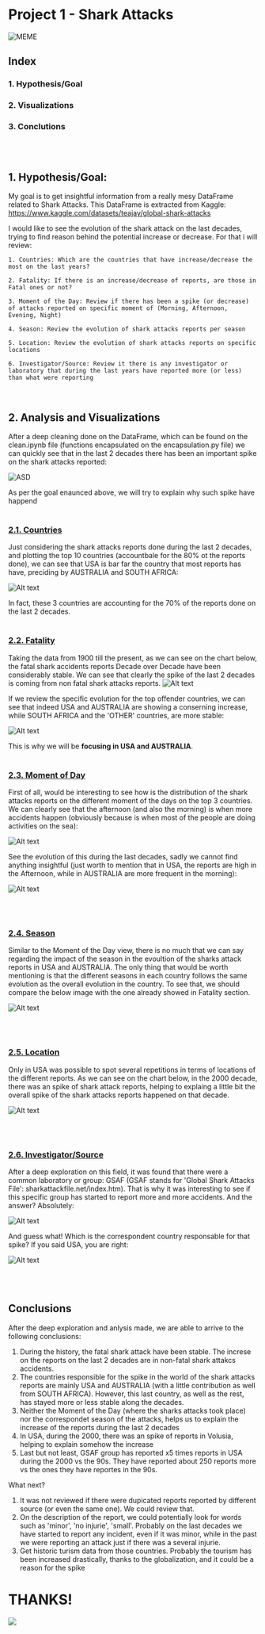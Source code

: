 # Project 1 - Shark Attacks

![MEME](https://dch81km8r5tow.cloudfront.net/wp-content/uploads/2015/07/Screen-Shot-2015-07-20-at-15.32.10-958x559.png)

## Index

### 1. Hypothesis/Goal

### 2. Visualizations

### 3. Conclutions

<br>
<br>

## 1. Hypothesis/Goal:

My goal is to get insightful information from a really mesy DataFrame related to Shark Attacks. This DataFrame is extracted from Kaggle: https://www.kaggle.com/datasets/teajay/global-shark-attacks

I would like to see the evolution of the shark attack on the last decades, trying to find reason behind the potential increase or decrease. For that i will review:

    1. Countries: Which are the countries that have increase/decrease the most on the last years?

    2. Fatality: If there is an increase/decrease of reports, are those in Fatal ones or not?
 
    3. Moment of the Day: Review if there has been a spike (or decrease) of attacks reported on specific moment of (Morning, Afternoon, Evening, Night)

    4. Season: Review the evolution of shark attacks reports per season
    
    5. Location: Review the evolution of shark attacks reports on specific locations 

    6. Investigator/Source: Review it there is any investigator or laboratory that during the last years have reported more (or less) than what were reporting

<br>

## 2. Analysis and Visualizations

After a deep cleaning done on the DataFrame, which can be found on the clean.ipynb file (functions encapsulated on the encapsulation.py file) we can quickly see that in the last 2 decades there has been an important spike on the shark attacks reported:


![ASD](Images/1.%20Shark%20Attacks%20Evolution.png)

As per the goal enaunced above, we will try to explain why such spike have happend
<br>
<br>

### <ins>**2.1. Countries**

Just considering the shark attacks reports done during the last 2 decades, and plotting the top 10 countries (accountbale for the 80% ot the reports done), we can see that USA is bar far the country that most reports has have, preciding by AUSTRALIA and SOUTH AFRICA:

![Alt text](Images/3.%20Top10%20Countries%20with%20most%20shark%20attacks%20(2020-2020).png)

In fact, these 3 countries are accounting for the 70% of the reports done on the last 2 decades.
<br>
<br>

### <ins>**2.2. Fatality**

Taking the data from 1900 till the present, as we can see on the chart below, the fatal shark accidents reports Decade over Decade have been considerably stable. We can see that clearly the spike of the last 2 decades is coming from non fatal shark attacks reports.
![Alt text](Images/2.%20Shark%20Attack%20Ev.%20per%20Fatality.png)

If we review the specific evolution for the top offender countries, we can see that indeed USA and AUSTRALIA are showing a conserning increase, while SOUTH AFRICA and the 'OTHER' countries, are more stable:

![Alt text](Images/4.%20Shark%20Attacks%20Ev.%20per%20Fatality%20per%20Top%20Countries.png)

This is why we will be **focusing in USA and AUSTRALIA**.
<br>
<br>

### <ins>**2.3. Moment of Day**
First of all, would be interesting to see how is the distribution of the shark attacks reports on the different moment of the days on the top 3 countries. We can clearly see that the afternoon (and also the morning) is when more accidents happen (obviously because is when most of the people are doing activities on the sea):

![Alt text](Images/7.%20Shark%20Attacks%20in%20top%203%20countries%20per%20Moment%20of%20Day.png)

See the evolution of this during the last decades, sadly we cannot find anything insightful (just worth to mention that in USA, the reports are high in the Afternoon, while in AUSTRALIA are more frequent in the morning):

![Alt text](Images/8.%20Shark%20Attack%20Ev.%20per%20moment%20of%20Day.png)

<br>
<br>

### <ins>**2.4. Season**

Similar to the Moment of the Day view, there is no much that we can say regarding the impact of the season in the evoultion of the sharks attack reports in USA and AUSTRALIA. The only thing that would be worth mentioning is that the different seasons in each country follows the same evolution as the overall evolution in the country. To see that, we should compare the below image with the one already showed in Fatality section.

![Alt text](Images/9.%20Shark%20Attack%20evolution%20per%20Season.png)

<br>
<br>

### <ins>**2.5. Location**
Only in USA was possible to spot several repetitions in terms of locations of the different reports. As we can see on the chart below, in the 2000 decade, there was an spike of shark attack reports, helping to explaing a little bit the overall spike of the shark attacks reports happened on that decade.

![Alt text](Images/11.%20Skark%20Attacks%20in%20USA%20per%20Location.png)

<br>
<br>

### <ins>**2.6. Investigator/Source**
After a deep exploration on this field, it was found that there were a common laboratory or group: GSAF (GSAF stands for 'Global Shark Attacks File': sharkattackfile.net/index.htm). That is why it was interesting to see if this specific group has started to report more and more accidents. And the answer? Absolutely:

![Alt text](Images/5.%20Shark%20Attacks%20reports%20Ev.%20done%20by%20GSAF.png)

And guess what! Which is the correspondent country responsable for that spike? If you said USA, you are right:

![Alt text](Images/6.%20Shark%20Attacks%20reports%20Ev.%20done%20by%20GSAF%20in%20USA%20and%20AUS.png)

<br>
<br>

## Conclusions

After the deep exploration and anlysis made, we are able to arrive to the following conclusions:

1. During the history, the fatal shark attack have been stable. The increse on the reports on the last 2 decades are in non-fatal shark attakcs accidents.
2. The countries responsible for the spike in the world of the shark attacks reports are mainly USA and AUSTRALIA (with a little contribution as well from SOUTH AFRICA). However, this last country, as well as the rest, has stayed more or less stable along the decades.
3. Neither the Moment of the Day (where the sharks attacks took place) nor the correspondet season of the attacks, helps us to explain the increase of the reports during the last 2 decades
4. In USA, during the 2000, there was an spike of reports in Volusia, helping to explain somehow the increase
5. Last but not least, GSAF group has reported x5 times reports in USA during the 2000 vs the 90s. They have reported about 250 reports more vs the ones they have reportes in the 90s.

What next?

1. It was not reviewed if there were dupicated reports reported by different source (or even the same one). We could review that.
2. On the description of the report, we could potentially look for words such as 'minor', 'no injurie', 'small'. Probably on the last decades we have started to report any incident, even if it was minor, while in the past we were reporting an attack just if there was a several injurie.
3. Get historic turism data from those countries. Probably the tourism has been increased drastically, thanks to the globalization, and it could be a reason for the spike

# THANKS!
![](https://media.tenor.com/7809giJ-B4kAAAAM/aplausos.gif)